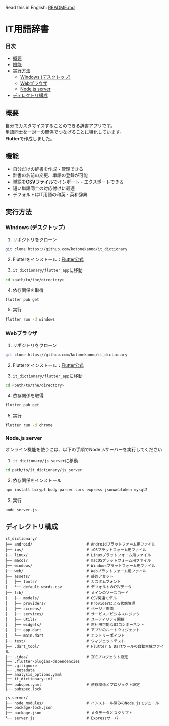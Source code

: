 Read this in English: [README.md](README.md)

<!-- omit in toc -->
# IT用語辞書

<!-- omit in toc -->
### 目次

- [概要](#概要)
- [機能](#機能)
- [実行方法](#実行方法)
  - [Windows (デスクトップ)](#windows-デスクトップ)
  - [Webブラウザ](#webブラウザ)
  - [Node.js server](#nodejs-server)
- [ディレクトリ構成](#ディレクトリ構成)

## 概要

自分でカスタマイズすることのできる辞書アプリです。  
単語同士を一対一の関係でつなげることに特化しています。  
**Flutter**で作成しました。

## 機能

- 自分だけの辞書を作成・管理できる
- 辞書の名前の変更、単語の登録が可能
- 単語を**CSVファイル**でインポート・エクスポートできる
- 短い単語同士の対応付けに最適
- デフォルトはIT用語の和英・英和辞典

## 実行方法

### Windows (デスクトップ)

1. リポジトリをクローン
```bash
git clone https://github.com/kotonekanno/it_dictionary
```

2. Flutterをインストール：[Flutter公式](https://docs.flutter.dev/get-started)

3. `it_dictionary/flutter_app`に移動
```bash
cd <path/to/the/directory>
```

4. 依存関係を取得
```bash
flutter pub get
```

5. 実行
```bash
flutter run -d windows
```

### Webブラウザ

1. リポジトリをクローン
```bash
git clone https://github.com/kotonekanno/it_dictionary
```

2. Flutterをインストール：[Flutter公式](https://docs.flutter.dev/get-started)

3. `it_dictionary/flutter_app`に移動
```bash
cd <path/to/the/directory>
```

4. 依存関係を取得
```bash
flutter pub get
```

5. 実行
```bash
flutter run -d chrome
```

### Node.js server

オンライン機能を使うには、以下の手順でNode.jsサーバーを実行してください

1. `it_dictionary/js_server`に移動
```bash
cd path/to/it_dictionary/js_server
```

2. 依存関係をインストール
```bash
npm install bcrypt body-parser cors express jsonwebtoken mysql2
```


3. 実行
``` bash
node server.js
```

## ディレクトリ構成

```
it_dictionary/
├── android/                        # Androidプラットフォーム用ファイル
├── ios/                            # iOSプラットフォーム用ファイル
├── linux/                          # Linuxプラットフォーム用ファイル
├── macos/                          # macOSプラットフォーム用ファイル
├── windows/                        # Windowsプラットフォーム用ファイル
├── web/                            # Webプラットフォーム用ファイル
├── assets/                         # 静的アセット
│   ├── fonts/                      # カスタムフォント
│   └── default_words.csv           # デフォルトのCSVデータ
├── lib/                            # メインのソースコード
│   ├── models/                     # CSV関連モデル
│   ├── providers/                  # Providerによる状態管理
│   ├── screens/                    # ページ／画面
│   ├── services/                   # サービス／ビジネスロジック
│   ├── utils/                      # ユーティリティ関数
│   ├── widgets/                    # 再利用可能なUIコンポーネント
│   ├── app.dart                    # アプリのルートウィジェット
│   └── main.dart                   # エントリーポイント
├── test/                           # ウィジェットテスト
├── .dart_tool/                     # Flutter & Dartツールの自動生成ファイル
├── .idea/                          # IDEプロジェクト設定
├── .flutter-plugins-dependencies 
├── .gitignore
├── .metadata
├── analysis_options.yaml
├── it_dictionary.iml
├── pubspec.yaml                    # 依存関係とプロジェクト設定
├── pubspec.lock

js_server/
├── node_modules/                   # インストール済みのNode.jsモジュール
├── package-lock.json
├── package.json                    # メタデータとスクリプト
└── server.js                       # Expressサーバー
```
